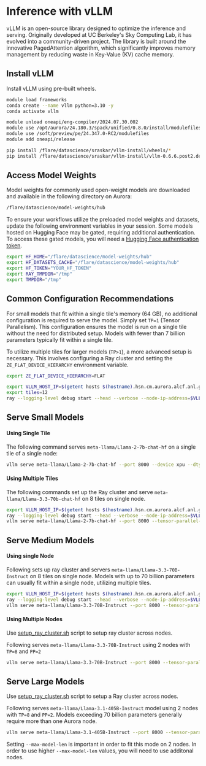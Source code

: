 # Inference with vLLM

vLLM is an open-source library designed to optimize the inference and serving. Originally developed at UC Berkeley's Sky Computing Lab, it has evolved into a community-driven project. The library is built around the innovative PagedAttention algorithm, which significantly improves memory management by reducing waste in Key-Value (KV) cache memory.

## Install vLLM 

Install vLLM using pre-built wheels. 
```bash linenums="1"
module load frameworks
conda create --name vllm python=3.10 -y
conda activate vllm

module unload oneapi/eng-compiler/2024.07.30.002
module use /opt/aurora/24.180.3/spack/unified/0.8.0/install/modulefiles/oneapi/2024.07.30.002
module use /soft/preview/pe/24.347.0-RC2/modulefiles
module add oneapi/release

pip install /flare/datascience/sraskar/vllm-install/wheels/*
pip install /flare/datascience/sraskar/vllm-install/vllm-0.6.6.post2.dev28+g5dbf8545.d20250129.xpu-py3-none-any.whl
```


## Access Model Weights

Model weights for commonly used open-weight models are downloaded and available in the following directory on Aurora:
```bash
/flare/datascience/model-weights/hub
```
To ensure your workflows utilize the preloaded model weights and datasets, update the following environment variables in your session. Some models hosted on Hugging Face may be gated, requiring additional authentication. To access these gated models, you will need a [Hugging Face authentication token](https://huggingface.co/docs/hub/en/security-tokens).
```bash
export HF_HOME="/flare/datascience/model-weights/hub"
export HF_DATASETS_CACHE="/flare/datascience/model-weights/hub"
export HF_TOKEN="YOUR_HF_TOKEN"
export RAY_TMPDIR="/tmp"
export TMPDIR="/tmp"
```

## Common Configuration Recommendations 

For small models that fit within a single tile's memory (64 GB), no additional configuration is required to serve the model. Simply set `TP=1` (Tensor Parallelism). This configuration ensures the model is run on a single tile without the need for distributed setup. Models with fewer than 7 billion parameters typically fit within a single tile.

To utilize multiple tiles for larger models (`TP>1`), a more advanced setup is necessary. This involves configuring a Ray cluster and setting the `ZE_FLAT_DEVICE_HIERARCHY` environment variable.
```bash linenums="1"
export ZE_FLAT_DEVICE_HIERARCHY=FLAT

export VLLM_HOST_IP=$(getent hosts $(hostname).hsn.cm.aurora.alcf.anl.gov | awk '{ print $1 }' | tr ' ' '\n' | sort | head -n 1)
export tiles=12
ray --logging-level debug start --head --verbose --node-ip-address=$VLLM_HOST_IP --port=6379 --num-cpus=64 --num-gpus=$tiles&
```

## Serve Small Models 

#### Using Single Tile

The following command serves `meta-llama/Llama-2-7b-chat-hf` on a single tile of a single node:
```bash linenums="1"
vllm serve meta-llama/Llama-2-7b-chat-hf --port 8000 --device xpu --dtype float16
```

#### Using Multiple Tiles

The following commands set up the Ray cluster and serve `meta-llama/Llama-3.3-70b-chat-hf` on 8 tiles on single node. 
```bash linenums="1"
export VLLM_HOST_IP=$(getent hosts $(hostname).hsn.cm.aurora.alcf.anl.gov | awk '{ print $1 }' | tr ' ' '\n' | sort | head -n 1)
ray --logging-level debug start --head --verbose --node-ip-address=$VLLM_HOST_IP --port=6379 --num-cpus=64 --num-gpus=8&
vllm serve meta-llama/Llama-2-7b-chat-hf --port 8000 --tensor-parallel-size 8 --device xpu --dtype float16 --trust-remote-code
```

## Serve Medium Models 

#### Using single Node

Following sets up ray cluster and servers `meta-llama/Llama-3.3-70B-Instruct` on 8 tiles on single node. Models with up to 70 billion parameters can usually fit within a single node, utilizing multiple tiles.
```bash
export VLLM_HOST_IP=$(getent hosts $(hostname).hsn.cm.aurora.alcf.anl.gov | awk '{ print $1 }' | tr ' ' '\n' | sort | head -n 1)
ray --logging-level debug start --head --verbose --node-ip-address=$VLLM_HOST_IP --port=6379 --num-cpus=64 --num-gpus=8&
vllm serve meta-llama/Llama-3.3-70B-Instruct --port 8000 --tensor-parallel-size 8 --device xpu --dtype float16 --trust-remote-code
```

#### Using Multiple Nodes

Use [setup_ray_cluster.sh](../../../../GettingStarted/DataScience/vLLM/setup_ray_cluster.sh) script to setup ray cluster across nodes. 

Following serves `meta-llama/Llama-3.3-70B-Instruct` using 2 nodes with `TP=8` and `PP=2` 

```bash
vllm serve meta-llama/Llama-3.3-70B-Instruct --port 8000 --tensor-parallel-size 8 --pipeline-parallel-size 2 --device xpu --dtype float16 --trust-remote-code
```

## Serve Large Models 

Use [setup_ray_cluster.sh](../../../../GettingStarted/DataScience/vLLM/setup_ray_cluster.sh) script to setup a Ray cluster across nodes. 

Following serves `meta-llama/Llama-3.1-405B-Instruct` model using 2 nodes with `TP=8` and `PP=2`. Models exceeding 70 billion parameters generally require more than one Aurora node. 
```bash
vllm serve meta-llama/Llama-3.1-405B-Instruct --port 8000 --tensor-parallel-size 8 --pipeline-parallel-size 2 --device xpu --dtype float16 --trust-remote-code --max-model-len 1024
```
Setting `--max-model-len` is important in order to fit this mode on 2 nodes. In order to use higher `--max-model-len` values, you will need to use additonal nodes. 

